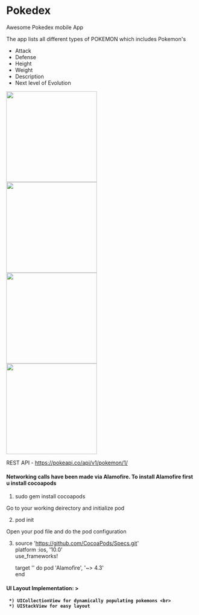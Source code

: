 # Pokedex
Awesome Pokedex mobile App

The app lists all different types of POKEMON which includes Pokemon's
  * Attack
  * Defense
  * Height
  * Weight
  * Description
  * Next level of Evolution
  
 <img src="https://cloud.githubusercontent.com/assets/15614313/22422171/124eca26-e711-11e6-82b9-edec556c493c.png" width="240"><br>
 <img src="https://cloud.githubusercontent.com/assets/15614313/22422173/12519012-e711-11e6-9883-e8b01cde26d5.png" width="240"><br>
 <img src="https://cloud.githubusercontent.com/assets/15614313/22422172/125137fc-e711-11e6-9d36-c230c06dfa5a.png" width="240">
 <br>
 <img src="https://cloud.githubusercontent.com/assets/15614313/22422174/1254e000-e711-11e6-97f3-ddb75f4ebc15.png" width="240">
 <br>
  
  REST API - https://pokeapi.co/api/v1/pokemon/1/
  
  <B> <h4>Networking calls have been made via Alamofire. To install Alamofire first u install cocoapods</h4> </B>

  1) sudo gem install cocoapods
  
  Go to your working deirectory and initialize pod
  
  2) pod init
  
  Open your pod file and do the pod configuration
  
  3) source 'https://github.com/CocoaPods/Specs.git' <br>
      platform :ios, '10.0' <br>
      use_frameworks! <br>

      target '<Your Target Name>' do
        pod 'Alamofire', '~> 4.3'  
      end  
   
   <B><h4> UI Layout Implementation: > </h4> <B>
    
     *) UICollectionView for dynamically populating pokemons <br>
     *) UIStackView for easy layout
     
    
     
     
  
    
  
